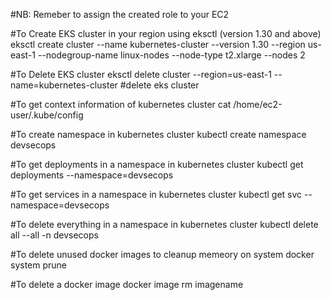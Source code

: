 #NB: Remeber to assign the created role to your EC2

#To Create EKS cluster in your region using eksctl (version 1.30 and above)
eksctl create cluster --name kubernetes-cluster --version 1.30 --region us-east-1 --nodegroup-name linux-nodes --node-type t2.xlarge --nodes 2 

#To Delete EKS cluster
eksctl delete cluster --region=us-east-1 --name=kubernetes-cluster #delete eks cluster

#To get context information of kubernetes cluster
cat /home/ec2-user/.kube/config 

#To create namespace in kubernetes cluster
kubectl create namespace devsecops

#To get deployments in a namespace in kubernetes cluster
kubectl get deployments --namespace=devsecops 

#To get services in a namespace in kubernetes cluster
kubectl get svc --namespace=devsecops 

#To delete everything in a namespace in kubernetes cluster
kubectl delete all --all -n devsecops 

#To delete unused docker images to cleanup memeory on system 
docker system prune  

#To delete a docker image
docker image rm imagename  

